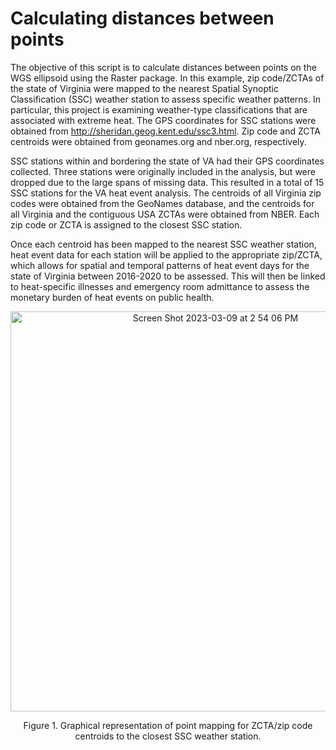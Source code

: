 # Calculating distances between points 

The objective of this script is to calculate distances between points on the WGS ellipsoid using the Raster package. In this example, zip code/ZCTAs of the state of Virginia were mapped to the nearest Spatial Synoptic Classification (SSC) weather station to assess specific weather patterns. In particular, this project is examining weather-type classifications that are associated with extreme heat. The GPS coordinates for SSC stations were obtained from http://sheridan.geog.kent.edu/ssc3.html. Zip code and ZCTA centroids were obtained from geonames.org and nber.org, respectively. 

SSC stations within and bordering the state of VA had their GPS coordinates collected. Three stations were originally included in the analysis, but were dropped due to the large spans of missing data. This resulted in a total of 15 SSC stations for the VA heat event analysis. The centroids of all Virginia zip codes were obtained from the GeoNames database, and the centroids for all Virginia and the contiguous USA ZCTAs were obtained from NBER. Each zip code or ZCTA is assigned to the closest SSC station.

Once each centroid has been mapped to the nearest SSC weather station, heat event data for each station will be applied to the appropriate zip/ZCTA, which allows for spatial and temporal patterns of heat event days for the state of Virginia between 2016-2020 to be assessed. This will then be linked to heat-specific illnesses and emergency room admittance to assess the monetary burden of heat events on public health. 

<p align="center">
<img width="640" alt="Screen Shot 2023-03-09 at 2 54 06 PM" src="https://user-images.githubusercontent.com/121312601/224139019-76029183-0695-4169-9fcb-ab8ea3c0eec9.png">
</p>

<p align="center">
Figure 1. Graphical representation of point mapping for ZCTA/zip code centroids to the closest SSC weather station. 
</p>

